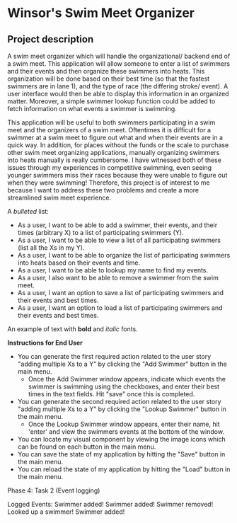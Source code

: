 # Winsor's Swim Meet Organizer 

## Project description

A swim meet organizer which will handle the organizational/ backend end of a swim meet. This application will allow someone to enter a list of swimmers and their events and then organize these swimmers into heats. This organization will be done based on their best time (so that the fastest swimmers are in lane 1), and the type of race (the differing stroke/ event). A user interface would then be able to display this information in an organized matter. Moreover, a simple swimmer lookup function could be added to fetch information on what events a swimmer is swimming.

This application will be useful to both swimmers participating in a swim meet and the organizers of a swim meet. Oftentimes it is difficult for a swimmer at a swim meet to figure out what and when their events are in a quick way. In addition, for places without the funds or the scale to purchase other swim meet organizing applications, manually organizing swimmers into heats manually is really cumbersome. I have witnessed both of these issues through my experiences in competitive swimming, even seeing younger swimmers miss their races because they were unable to figure out when they were swimming! Therefore, this project is of interest to me because I want to address these two problems and create a more streamlined swim meet experience. 

A *bulleted* list:
- As a user, I want to be able to add a swimmer, their events, and their times (arbitrary X) to a list of participating swimmers (Y). 
- As a user, I want to be able to view a list of all participating swimmers (list all the Xs in my Y).
- As a user, I want to be able to organize the list of participating swimmers into heats based on their events and time.
- As a user, I want to be able to lookup my name to find my events.
- As a user, I also want to be able to remove a swimmer from the swim meet.
- As a user, I want an option to save a list of participating swimmers and their events and best times.
- As a user, I want an option to load a list of participating swimmers and their events and best times.

An example of text with **bold** and *italic* fonts.  

**Instructions for End User**
- You can generate the first required action related to the user story "adding multiple Xs to a Y" by clicking the "Add Swimmer" button in the main menu.
    - Once the Add Swimmer window appears, indicate which events the swimmer is swimming using the checkboxes, and enter their best times in the text fields. Hit "save" once this is completed.
- You can generate the second required action related to the user story "adding multiple Xs to a Y" by clicking the "Lookup Swimmer" button in the main menu.
    - Once the Lookup Swimmer window appears, enter their name, hit 'enter' and view the swimmers events at the bottom of the window.
- You can locate my visual component by viewing the image icons which can be found on each button in the main menu.
- You can save the state of my application by hitting the "Save" button in the main menu.
- You can reload the state of my application by hitting the "Load" button in the main menu.

Phase 4: Task 2 (Event logging)

Logged Events:
Swimmer added!
Swimmer added!
Swimmer removed!
Looked up a swimmer!
Swimmer added!
